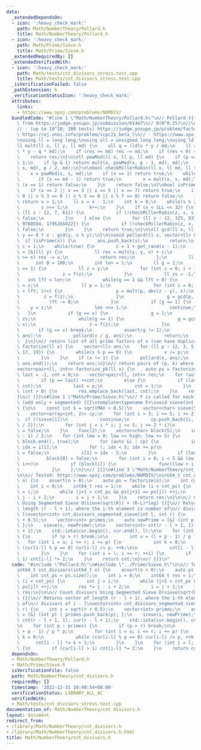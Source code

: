 ```yaml
---
data:
  _extendedDependsOn:
  - icon: ':heavy_check_mark:'
    path: Math/NumberTheory/Pollard.h
    title: Math/NumberTheory/Pollard.h
  - icon: ':heavy_check_mark:'
    path: Math/Prime/Sieve.h
    title: Math/Prime/Sieve.h
  _extendedRequiredBy: []
  _extendedVerifiedWith:
  - icon: ':heavy_check_mark:'
    path: Math/tests/cnt_divisors_stress.test.cpp
    title: Math/tests/cnt_divisors_stress.test.cpp
  _isVerificationFailed: false
  _pathExtension: h
  _verificationStatusIcon: ':heavy_check_mark:'
  attributes:
    links:
    - https://www.spoj.com/problems/NUMDIV/
  bundledCode: "#line 1 \"Math/NumberTheory/Pollard.h\"\n// Pollard {{{\n// Copied\
    \ from https://judge.yosupo.jp/submission/61447\n// O(N^0.25)\n//\n// Tested:\n\
    // - (up to 10^18; 200 tests) https://judge.yosupo.jp/problem/factorize\n// -\
    \ https://oj.vnoi.info/problem/icpc21_beta_l\n// - https://www.spoj.com/problems/FACT0/\n\
    \nusing ll = long long;\nusing ull = unsigned long long;\nusing ld = long double;\n\
    ll mult(ll x, ll y, ll md) {\n    ull q = (ld)x * y / md;\n    ll res = ((ull)x\
    \ * y - q * md);\n    if (res >= md) res -= md;\n    if (res < 0) res += md;\n\
    \    return res;\n}\n\nll powMod(ll x, ll p, ll md) {\n    if (p == 0) return\
    \ 1;\n    if (p & 1) return mult(x, powMod(x, p - 1, md), md);\n    return powMod(mult(x,\
    \ x, md), p / 2, md);\n}\n\nbool checkMillerRabin(ll x, ll md, ll s, int k) {\n\
    \    x = powMod(x, s, md);\n    if (x == 1) return true;\n    while(k--) {\n \
    \       if (x == md - 1) return true;\n        x = mult(x, x, md);\n        if\
    \ (x == 1) return false;\n    }\n    return false;\n}\nbool isPrime(ll x) {\n\
    \    if (x == 2 || x == 3 || x == 5 || x == 7) return true;\n    if (x % 2 ==\
    \ 0 || x % 3 == 0 || x % 5 == 0 || x % 7 == 0) return false;\n    if (x < 121)\
    \ return x > 1;\n    ll s = x - 1;\n    int k = 0;\n    while(s % 2 == 0) {\n\
    \        s >>= 1;\n        k++;\n    }\n    if (x < 1LL << 32) {\n        for\
    \ (ll z : {2, 7, 61}) {\n            if (!checkMillerRabin(z, x, s, k)) return\
    \ false;\n        }\n    } else {\n        for (ll z : {2, 325, 9375, 28178, 450775,\
    \ 9780504, 1795265022}) {\n            if (!checkMillerRabin(z, x, s, k)) return\
    \ false;\n        }\n    }\n    return true;\n}\n\nll gcd(ll x, ll y) {\n    return\
    \ y == 0 ? x : gcd(y, x % y);\n}\n\nvoid pollard(ll x, vector<ll> &ans) {\n  \
    \  if (isPrime(x)) {\n        ans.push_back(x);\n        return;\n    }\n    ll\
    \ c = 1;\n    while(true) {\n        c = 1 + get_rand(x - 1);\n        auto f\
    \ = [&](ll y) {\n            ll res = mult(y, y, x) + c;\n            if (res\
    \ >= x) res -= x;\n            return res;\n        };\n        ll y = 2;\n  \
    \      int B = 100;\n        int len = 1;\n        ll g = 1;\n        while(g\
    \ == 1) {\n            ll z = y;\n            for (int i = 0; i < len; i++) {\n\
    \                z = f(z);\n            }\n            ll zs = -1;\n         \
    \   int lft = len;\n            while(g == 1 && lft > 0) {\n                zs\
    \ = z;\n                ll p = 1;\n                for (int i = 0; i < B && i\
    \ < lft; i++) {\n                    p = mult(p, abs(z - y), x);\n           \
    \         z = f(z);\n                }\n                g = gcd(p, x);\n     \
    \           lft -= B;\n            }\n            if (g == 1) {\n            \
    \    y = z;\n                len <<= 1;\n                continue;\n         \
    \   }\n            if (g == x) {\n                g = 1;\n                z =\
    \ zs;\n                while(g == 1) {\n                    g = gcd(abs(z - y),\
    \ x);\n                    z = f(z);\n                }\n            }\n     \
    \       if (g == x) break;\n            assert(g != 1);\n            pollard(g,\
    \ ans);\n            pollard(x / g, ans);\n            return;\n        }\n  \
    \  }\n}\n// return list of all prime factors of x (can have duplicates)\nvector<ll>\
    \ factorize(ll x) {\n    vector<ll> ans;\n    for (ll p : {2, 3, 5, 7, 11, 13,\
    \ 17, 19}) {\n        while(x % p == 0) {\n            x /= p;\n            ans.push_back(p);\n\
    \        }\n    }\n    if (x != 1) {\n        pollard(x, ans);\n    }\n    sort(ans.begin(),\
    \ ans.end());\n    return ans;\n}\n// return pairs of (p, k) where x = product(p^k)\n\
    vector<pair<ll, int>> factorize_pk(ll x) {\n    auto ps = factorize(x);\n    ll\
    \ last = -1, cnt = 0;\n    vector<pair<ll, int>> res;\n    for (auto p : ps) {\n\
    \        if (p == last) ++cnt;\n        else {\n            if (last > 0) res.emplace_back(last,\
    \ cnt);\n            last = p;\n            cnt = 1;\n        }\n    }\n    if\
    \ (cnt > 0) {\n        res.emplace_back(last, cnt);\n    }\n    return res;\n\
    }\n// }}}\n#line 1 \"Math/Prime/Sieve.h\"\n// F is called for each prime\n// Sieve\
    \ (odd only + segmented) {{{\ntemplate<typename F>\nvoid sieve(int MAX, F func)\
    \ {\n\n    const int S = sqrt(MAX + 0.5);\n    vector<char> sieve(S + 1, true);\n\
    \    vector<array<int, 2>> cp;\n    for (int i = 3; i <= S; i += 2) {\n      \
    \  if (!sieve[i])\n            continue;\n        cp.push_back({i, (i * i - 1)\
    \ / 2});\n        for (int j = i * i; j <= S; j += 2 * i)\n            sieve[j]\
    \ = false;\n    }\n    func(2);\n    vector<char> block(S);\n    int high = (MAX\
    \ - 1) / 2;\n    for (int low = 0; low <= high; low += S) {\n        fill(block.begin(),\
    \ block.end(), true);\n        for (auto &i : cp) {\n            int p = i[0],\
    \ idx = i[1];\n            for (; idx < S; idx += p)\n                block[idx]\
    \ = false;\n            i[1] = idx - S;\n        }\n        if (low == 0)\n  \
    \          block[0] = false;\n        for (int i = 0; i < S && low + i <= high;\
    \ i++)\n            if (block[i]) {\n                func((low + i) * 2 + 1);\n\
    \            }\n    };\n}\n// }}}\n#line 3 \"Math/NumberTheory/cnt_divisors.h\"\
    \n\n// Tested: https://www.spoj.com/problems/NUMDIV/\nint64_t cnt_divisors(int64_t\
    \ n) {\n    assert(n > 0);\n    auto ps = factorize(n);\n    int cnt_ps = ps.size();\n\
    \    int i = 0;\n    int64_t res = 1;\n    while (i < cnt_ps) {\n        int j\
    \ = i;\n        while (j+1 < cnt_ps && ps[j+1] == ps[j]) ++j;\n        res *=\
    \ j - i + 2;\n        i = j + 1;\n    }\n    return res;\n}\n\n// Count divisors\
    \ Using Segmented Sieve O(sieve(sqrt(R)) + (R-L)*log) {{{\n// Returns vector of\
    \ length (r - l + 1), where the i-th element is number of\n// divisors of i -\
    \ l\nvector<int> cnt_divisors_segmented_sieve(int l, int r) {\n    int s = sqrt(r\
    \ + 0.5);\n    vector<int> primes;\n    auto newPrime = [&] (int p) { primes.push_back(p);\
    \ };\n    sieve(s, newPrime);\n\n    vector<int> cnt(r - l + 1, 1), cur(r - l\
    \ + 1);\n    std::iota(cur.begin(), cur.end(), l);\n\n    for (int p : primes)\
    \ {\n        if (p > r) break;\n\n        int u = (l + p - 1) / p * p;\n     \
    \   for (int i = u; i <= r; i += p) {\n            int k = 0;\n            while\
    \ (cur[i-l] % p == 0) cur[i-l] /= p, ++k;\n\n            cnt[i - l] *= k + 1;\n\
    \        }\n    }\n    for (int i = l; i <= r; ++i) {\n        if (cur[i-l] >\
    \ 1) cnt[i-l] *= 2;\n    }\n    return cnt;\n}\n// }}}\n"
  code: "#include \"Pollard.h\"\n#include \"../Prime/Sieve.h\"\n\n// Tested: https://www.spoj.com/problems/NUMDIV/\n\
    int64_t cnt_divisors(int64_t n) {\n    assert(n > 0);\n    auto ps = factorize(n);\n\
    \    int cnt_ps = ps.size();\n    int i = 0;\n    int64_t res = 1;\n    while\
    \ (i < cnt_ps) {\n        int j = i;\n        while (j+1 < cnt_ps && ps[j+1] ==\
    \ ps[j]) ++j;\n        res *= j - i + 2;\n        i = j + 1;\n    }\n    return\
    \ res;\n}\n\n// Count divisors Using Segmented Sieve O(sieve(sqrt(R)) + (R-L)*log)\
    \ {{{\n// Returns vector of length (r - l + 1), where the i-th element is number\
    \ of\n// divisors of i - l\nvector<int> cnt_divisors_segmented_sieve(int l, int\
    \ r) {\n    int s = sqrt(r + 0.5);\n    vector<int> primes;\n    auto newPrime\
    \ = [&] (int p) { primes.push_back(p); };\n    sieve(s, newPrime);\n\n    vector<int>\
    \ cnt(r - l + 1, 1), cur(r - l + 1);\n    std::iota(cur.begin(), cur.end(), l);\n\
    \n    for (int p : primes) {\n        if (p > r) break;\n\n        int u = (l\
    \ + p - 1) / p * p;\n        for (int i = u; i <= r; i += p) {\n            int\
    \ k = 0;\n            while (cur[i-l] % p == 0) cur[i-l] /= p, ++k;\n\n      \
    \      cnt[i - l] *= k + 1;\n        }\n    }\n    for (int i = l; i <= r; ++i)\
    \ {\n        if (cur[i-l] > 1) cnt[i-l] *= 2;\n    }\n    return cnt;\n}\n// }}}\n"
  dependsOn:
  - Math/NumberTheory/Pollard.h
  - Math/Prime/Sieve.h
  isVerificationFile: false
  path: Math/NumberTheory/cnt_divisors.h
  requiredBy: []
  timestamp: '2022-12-31 10:40:54+08:00'
  verificationStatus: LIBRARY_ALL_AC
  verifiedWith:
  - Math/tests/cnt_divisors_stress.test.cpp
documentation_of: Math/NumberTheory/cnt_divisors.h
layout: document
redirect_from:
- /library/Math/NumberTheory/cnt_divisors.h
- /library/Math/NumberTheory/cnt_divisors.h.html
title: Math/NumberTheory/cnt_divisors.h
---
```

